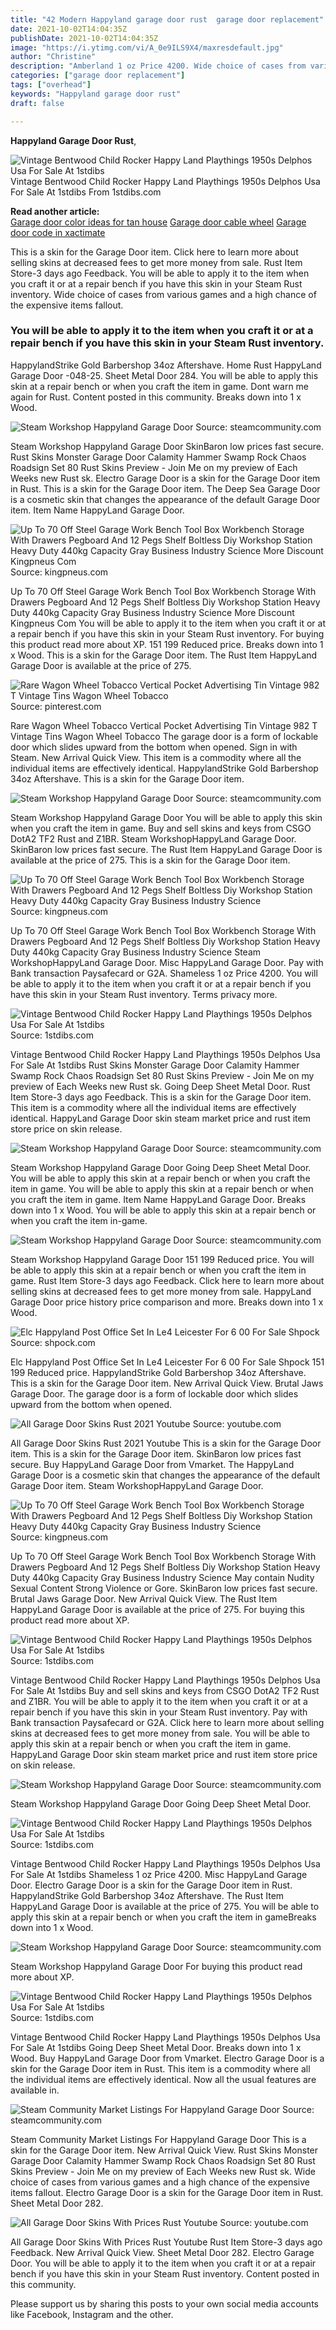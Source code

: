 ```yaml
---
title: "42 Modern Happyland garage door rust  garage door replacement"
date: 2021-10-02T14:04:35Z
publishDate: 2021-10-02T14:04:35Z
image: "https://i.ytimg.com/vi/A_0e9ILS9X4/maxresdefault.jpg"
author: "Christine"
description: "Amberland 1 oz Price 4200. Wide choice of cases from various games and a high chance of the expensive items fallout. Happyland garage door rust"
categories: ["garage door replacement"]
tags: ["overhead"]
keywords: "Happyland garage door rust"
draft: false

---
```

<!-- Head tag Code -->
**Happyland Garage Door Rust**, 

![Vintage Bentwood Child Rocker Happy Land Playthings 1950s Delphos Usa For Sale At 1stdibs](https://a.1stdibscdn.com/vintage-bent-wood-child-rocker-happy-land-playthings-1950s-delphos-usa-for-sale-picture-6/f_9715/f_201864921597236339545/6ChildWoodRockerAntique07_17_6_1596412753sfsQG_master.jpg?width=768 "Vintage Bentwood Child Rocker Happy Land Playthings 1950s Delphos Usa For Sale At 1stdibs")
Vintage Bentwood Child Rocker Happy Land Playthings 1950s Delphos Usa For Sale At 1stdibs From 1stdibs.com

**Read another article:**  
[Garage door color ideas for tan house](/garage-door-color-ideas-for-tan-house/)
[Garage door cable wheel](/garage-door-cable-wheel/)
[Garage door code in xactimate](/garage-door-code-in-xactimate/)


This is a skin for the Garage Door item. Click here to learn more about selling skins at decreased fees to get more money from sale. Rust Item Store-3 days ago Feedback. You will be able to apply it to the item when you craft it or at a repair bench if you have this skin in your Steam Rust inventory. Wide choice of cases from various games and a high chance of the expensive items fallout.

### You will be able to apply it to the item when you craft it or at a repair bench if you have this skin in your Steam Rust inventory.

HappylandStrike Gold Barbershop 34oz Aftershave. Home Rust HappyLand Garage Door -048-25. Sheet Metal Door 284. You will be able to apply this skin at a repair bench or when you craft the item in game. Dont warn me again for Rust. Content posted in this community. Breaks down into 1 x Wood.


![Steam Workshop Happyland Garage Door](https://steamuserimages-a.akamaihd.net/ugc/1056604690731175780/1A02460831449E6B5CDF9C1F560B5768084269CF/?imw=637&amp;imh=358&amp;ima=fit&amp;impolicy=Letterbox&amp;imcolor=%23000000&amp;letterbox=true "Steam Workshop Happyland Garage Door")
Source: steamcommunity.com

Steam Workshop Happyland Garage Door SkinBaron low prices fast secure. Rust Skins Monster Garage Door Calamity Hammer Swamp Rock Chaos Roadsign Set 80 Rust Skins Preview - Join Me on my preview of Each Weeks new Rust sk. Electro Garage Door is a skin for the Garage Door item in Rust. This is a skin for the Garage Door item. The Deep Sea Garage Door is a cosmetic skin that changes the appearance of the default Garage Door item. Item Name HappyLand Garage Door.

![Up To 70 Off Steel Garage Work Bench Tool Box Workbench Storage With Drawers Pegboard And 12 Pegs Shelf Boltless Diy Workshop Station Heavy Duty 440kg Capacity Gray Business Industry Science More Discount Kingpneus Com](https://images-na.ssl-images-amazon.com/images/I/91nL4iR1GRL._SL1500_.jpg "Up To 70 Off Steel Garage Work Bench Tool Box Workbench Storage With Drawers Pegboard And 12 Pegs Shelf Boltless Diy Workshop Station Heavy Duty 440kg Capacity Gray Business Industry Science More Discount Kingpneus Com")
Source: kingpneus.com

Up To 70 Off Steel Garage Work Bench Tool Box Workbench Storage With Drawers Pegboard And 12 Pegs Shelf Boltless Diy Workshop Station Heavy Duty 440kg Capacity Gray Business Industry Science More Discount Kingpneus Com You will be able to apply it to the item when you craft it or at a repair bench if you have this skin in your Steam Rust inventory. For buying this product read more about XP. 151 199 Reduced price. Breaks down into 1 x Wood. This is a skin for the Garage Door item. The Rust Item HappyLand Garage Door is available at the price of 275.

![Rare Wagon Wheel Tobacco Vertical Pocket Advertising Tin Vintage 982 T Vintage Tins Wagon Wheel Tobacco](https://i.pinimg.com/originals/02/03/dd/0203ddea72323b532ff83cf9ba7802bd.jpg "Rare Wagon Wheel Tobacco Vertical Pocket Advertising Tin Vintage 982 T Vintage Tins Wagon Wheel Tobacco")
Source: pinterest.com

Rare Wagon Wheel Tobacco Vertical Pocket Advertising Tin Vintage 982 T Vintage Tins Wagon Wheel Tobacco The garage door is a form of lockable door which slides upward from the bottom when opened. Sign in with Steam. New Arrival Quick View. This item is a commodity where all the individual items are effectively identical. HappylandStrike Gold Barbershop 34oz Aftershave. This is a skin for the Garage Door item.

![Steam Workshop Happyland Garage Door](https://i.imgur.com/Dv9O5oS.png "Steam Workshop Happyland Garage Door")
Source: steamcommunity.com

Steam Workshop Happyland Garage Door You will be able to apply this skin when you craft the item in game. Buy and sell skins and keys from CSGO DotA2 TF2 Rust and Z1BR. Steam WorkshopHappyLand Garage Door. SkinBaron low prices fast secure. The Rust Item HappyLand Garage Door is available at the price of 275. This is a skin for the Garage Door item.

![Up To 70 Off Steel Garage Work Bench Tool Box Workbench Storage With Drawers Pegboard And 12 Pegs Shelf Boltless Diy Workshop Station Heavy Duty 440kg Capacity Gray Business Industry Science](https://images-na.ssl-images-amazon.com/images/I/81Fgs5e3MuL._SL1500_.jpg "Up To 70 Off Steel Garage Work Bench Tool Box Workbench Storage With Drawers Pegboard And 12 Pegs Shelf Boltless Diy Workshop Station Heavy Duty 440kg Capacity Gray Business Industry Science")
Source: kingpneus.com

Up To 70 Off Steel Garage Work Bench Tool Box Workbench Storage With Drawers Pegboard And 12 Pegs Shelf Boltless Diy Workshop Station Heavy Duty 440kg Capacity Gray Business Industry Science Steam WorkshopHappyLand Garage Door. Misc HappyLand Garage Door. Pay with Bank transaction Paysafecard or G2A. Shameless 1 oz Price 4200. You will be able to apply it to the item when you craft it or at a repair bench if you have this skin in your Steam Rust inventory. Terms privacy more.

![Vintage Bentwood Child Rocker Happy Land Playthings 1950s Delphos Usa For Sale At 1stdibs](https://a.1stdibscdn.com/vintage-bent-wood-child-rocker-happy-land-playthings-1950s-delphos-usa-for-sale-picture-2/f_9715/f_201864921597236296076/2ChildWoodRockerAntique07_17_2_1596412752Eab6s_master.jpg?width=768 "Vintage Bentwood Child Rocker Happy Land Playthings 1950s Delphos Usa For Sale At 1stdibs")
Source: 1stdibs.com

Vintage Bentwood Child Rocker Happy Land Playthings 1950s Delphos Usa For Sale At 1stdibs Rust Skins Monster Garage Door Calamity Hammer Swamp Rock Chaos Roadsign Set 80 Rust Skins Preview - Join Me on my preview of Each Weeks new Rust sk. Going Deep Sheet Metal Door. Rust Item Store-3 days ago Feedback. This is a skin for the Garage Door item. This item is a commodity where all the individual items are effectively identical. HappyLand Garage Door skin steam market price and rust item store price on skin release.

![Steam Workshop Happyland Garage Door](https://i.imgur.com/zH4tivq.png "Steam Workshop Happyland Garage Door")
Source: steamcommunity.com

Steam Workshop Happyland Garage Door Going Deep Sheet Metal Door. You will be able to apply this skin at a repair bench or when you craft the item in game. You will be able to apply this skin at a repair bench or when you craft the item in game. Item Name HappyLand Garage Door. Breaks down into 1 x Wood. You will be able to apply this skin at a repair bench or when you craft the item in-game.

![Steam Workshop Happyland Garage Door](https://i.imgur.com/bYpIcLq.png "Steam Workshop Happyland Garage Door")
Source: steamcommunity.com

Steam Workshop Happyland Garage Door 151 199 Reduced price. You will be able to apply this skin at a repair bench or when you craft the item in game. Rust Item Store-3 days ago Feedback. Click here to learn more about selling skins at decreased fees to get more money from sale. HappyLand Garage Door price history price comparison and more. Breaks down into 1 x Wood.

![Elc Happyland Post Office Set In Le4 Leicester For 6 00 For Sale Shpock](https://webimg.secondhandapp.at/1.1/5ced049a99f2be1e67a00005 "Elc Happyland Post Office Set In Le4 Leicester For 6 00 For Sale Shpock")
Source: shpock.com

Elc Happyland Post Office Set In Le4 Leicester For 6 00 For Sale Shpock 151 199 Reduced price. HappylandStrike Gold Barbershop 34oz Aftershave. This is a skin for the Garage Door item. New Arrival Quick View. Brutal Jaws Garage Door. The garage door is a form of lockable door which slides upward from the bottom when opened.

![All Garage Door Skins Rust 2021 Youtube](https://i.ytimg.com/vi/hkkEJ6IsuX0/maxresdefault.jpg "All Garage Door Skins Rust 2021 Youtube")
Source: youtube.com

All Garage Door Skins Rust 2021 Youtube This is a skin for the Garage Door item. This is a skin for the Garage Door item. SkinBaron low prices fast secure. Buy HappyLand Garage Door from Vmarket. The HappyLand Garage Door is a cosmetic skin that changes the appearance of the default Garage Door item. Steam WorkshopHappyLand Garage Door.

![Up To 70 Off Steel Garage Work Bench Tool Box Workbench Storage With Drawers Pegboard And 12 Pegs Shelf Boltless Diy Workshop Station Heavy Duty 440kg Capacity Gray Business Industry Science](https://images-na.ssl-images-amazon.com/images/I/81XIrxxcysL._SL1500_.jpg "Up To 70 Off Steel Garage Work Bench Tool Box Workbench Storage With Drawers Pegboard And 12 Pegs Shelf Boltless Diy Workshop Station Heavy Duty 440kg Capacity Gray Business Industry Science")
Source: kingpneus.com

Up To 70 Off Steel Garage Work Bench Tool Box Workbench Storage With Drawers Pegboard And 12 Pegs Shelf Boltless Diy Workshop Station Heavy Duty 440kg Capacity Gray Business Industry Science May contain Nudity Sexual Content Strong Violence or Gore. SkinBaron low prices fast secure. Brutal Jaws Garage Door. New Arrival Quick View. The Rust Item HappyLand Garage Door is available at the price of 275. For buying this product read more about XP.

![Vintage Bentwood Child Rocker Happy Land Playthings 1950s Delphos Usa For Sale At 1stdibs](https://a.1stdibscdn.com/vintage-bent-wood-child-rocker-happy-land-playthings-1950s-delphos-usa-for-sale-picture-6/f_9715/f_201864921597236339545/6ChildWoodRockerAntique07_17_6_1596412753sfsQG_master.jpg?width=768 "Vintage Bentwood Child Rocker Happy Land Playthings 1950s Delphos Usa For Sale At 1stdibs")
Source: 1stdibs.com

Vintage Bentwood Child Rocker Happy Land Playthings 1950s Delphos Usa For Sale At 1stdibs Buy and sell skins and keys from CSGO DotA2 TF2 Rust and Z1BR. You will be able to apply it to the item when you craft it or at a repair bench if you have this skin in your Steam Rust inventory. Pay with Bank transaction Paysafecard or G2A. Click here to learn more about selling skins at decreased fees to get more money from sale. You will be able to apply this skin at a repair bench or when you craft the item in game. HappyLand Garage Door skin steam market price and rust item store price on skin release.

![Steam Workshop Happyland Garage Door](https://steamuserimages-a.akamaihd.net/ugc/1056604690730524466/A4CB7BEB2C7B716E4F44BF669B3892280C077BE0/?imw=637&amp;imh=358&amp;ima=fit&amp;impolicy=Letterbox&amp;imcolor=%23000000&amp;letterbox=true "Steam Workshop Happyland Garage Door")
Source: steamcommunity.com

Steam Workshop Happyland Garage Door Going Deep Sheet Metal Door. 

![Vintage Bentwood Child Rocker Happy Land Playthings 1950s Delphos Usa For Sale At 1stdibs](https://a.1stdibscdn.com/vintage-bent-wood-child-rocker-happy-land-playthings-1950s-delphos-usa-for-sale-picture-7/f_9715/f_201864921597236348353/7ChildWoodRockerAntique07_17_7_1596412754eSNM4_master.jpg "Vintage Bentwood Child Rocker Happy Land Playthings 1950s Delphos Usa For Sale At 1stdibs")
Source: 1stdibs.com

Vintage Bentwood Child Rocker Happy Land Playthings 1950s Delphos Usa For Sale At 1stdibs Shameless 1 oz Price 4200. Misc HappyLand Garage Door. Electro Garage Door is a skin for the Garage Door item in Rust. HappylandStrike Gold Barbershop 34oz Aftershave. The Rust Item HappyLand Garage Door is available at the price of 275. You will be able to apply this skin at a repair bench or when you craft the item in gameBreaks down into 1 x Wood.

![Steam Workshop Happyland Garage Door](https://steamuserimages-a.akamaihd.net/ugc/1056604690730508663/EB6F4AAC907E7A24EAD88A1F8A3F7BFA38917798/?imw=268&amp;imh=268&amp;ima=fit&amp;impolicy=Letterbox&amp;imcolor=%23000000&amp;letterbox=true "Steam Workshop Happyland Garage Door")
Source: steamcommunity.com

Steam Workshop Happyland Garage Door For buying this product read more about XP. 

![Vintage Bentwood Child Rocker Happy Land Playthings 1950s Delphos Usa For Sale At 1stdibs](https://a.1stdibscdn.com/vintage-bent-wood-child-rocker-happy-land-playthings-1950s-delphos-usa-for-sale-picture-8/f_9715/f_201864921597236359085/8ChildWoodRockerAntique07_17_8_1596412754PlHuv_master.jpg?width=768 "Vintage Bentwood Child Rocker Happy Land Playthings 1950s Delphos Usa For Sale At 1stdibs")
Source: 1stdibs.com

Vintage Bentwood Child Rocker Happy Land Playthings 1950s Delphos Usa For Sale At 1stdibs Going Deep Sheet Metal Door. Breaks down into 1 x Wood. Buy HappyLand Garage Door from Vmarket. Electro Garage Door is a skin for the Garage Door item in Rust. This item is a commodity where all the individual items are effectively identical. Now all the usual features are available in.

![Steam Community Market Listings For Happyland Garage Door](https://community.cloudflare.steamstatic.com/economy/image/6TMcQ7eX6E0EZl2byXi7vaVKyDk_zQLX05x6eLCFM9neAckxGDf7qU2e2gu64OnAeQ7835BW5GLFfDY0jhyo8DEiv5dYOq0_r7wxQvq6cUpZVcc/360fx360f "Steam Community Market Listings For Happyland Garage Door")
Source: steamcommunity.com

Steam Community Market Listings For Happyland Garage Door This is a skin for the Garage Door item. New Arrival Quick View. Rust Skins Monster Garage Door Calamity Hammer Swamp Rock Chaos Roadsign Set 80 Rust Skins Preview - Join Me on my preview of Each Weeks new Rust sk. Wide choice of cases from various games and a high chance of the expensive items fallout. Electro Garage Door is a skin for the Garage Door item in Rust. Sheet Metal Door 282.

![All Garage Door Skins With Prices Rust Youtube](https://i.ytimg.com/vi/A_0e9ILS9X4/maxresdefault.jpg "All Garage Door Skins With Prices Rust Youtube")
Source: youtube.com

All Garage Door Skins With Prices Rust Youtube Rust Item Store-3 days ago Feedback. New Arrival Quick View. Sheet Metal Door 282. Electro Garage Door. You will be able to apply it to the item when you craft it or at a repair bench if you have this skin in your Steam Rust inventory. Content posted in this community.

Please support us by sharing this posts to your own social media accounts like Facebook, Instagram and the other.

